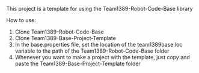 This project is a template for using the Team1389-Robot-Code-Base library

How to use:

1. Clone Team1389-Robot-Code-Base
2. Clone Team1389-Base-Project-Template
3. In the base.properties file, set the location of the team1389base.loc variable to the path of the Team1389-Robot-Code-Base folder
4. Whenever you want to make a project with the template, just copy and paste the Team1389-Base-Project-Template folder